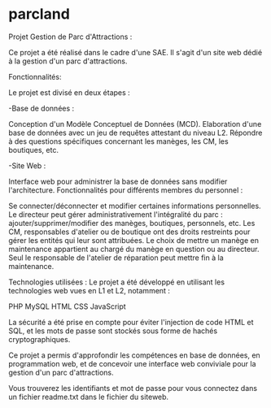 # parcland
Projet Gestion de Parc d'Attractions :

Ce projet a été réalisé dans le cadre d'une SAE. Il s'agit d'un site web dédié à la gestion d'un parc d'attractions.

Fonctionnalités:

Le projet est divisé en deux étapes :

-Base de données :

Conception d'un Modèle Conceptuel de Données (MCD).
Elaboration d'une base de données avec un jeu de requêtes attestant du niveau L2.
Répondre à des questions spécifiques concernant les manèges, les CM, les boutiques, etc.

-Site Web :

Interface web pour administrer la base de données sans modifier l'architecture.
Fonctionnalités pour différents membres du personnel :

Se connecter/déconnecter et modifier certaines informations personnelles.
Le directeur peut gérer administrativement l'intégralité du parc : ajouter/supprimer/modifier des manèges, boutiques, personnels, etc.
Les CM, responsables d'atelier ou de boutique ont des droits restreints pour gérer les entités qui leur sont attribuées.
Le choix de mettre un manège en maintenance appartient au chargé du manège en question ou au directeur. Seul le responsable de l'atelier de réparation peut mettre fin à la maintenance.

Technologies utilisées :
Le projet a été développé en utilisant les technologies web vues en L1 et L2, notamment :

PHP
MySQL
HTML
CSS
JavaScript

La sécurité a été prise en compte pour éviter l'injection de code HTML et SQL, et les mots de passe sont stockés sous forme de hachés cryptographiques.

Ce projet a permis d'approfondir les compétences en base de données, en programmation web, et de concevoir une interface web conviviale pour la gestion d'un parc d'attractions.

Vous trouverez les identifiants et mot de passe pour vous connectez dans un fichier readme.txt dans le fichier du siteweb.
